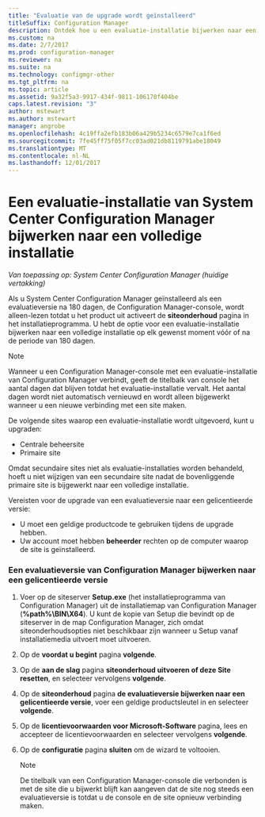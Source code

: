 ```yaml
---
title: "Evaluatie van de upgrade wordt geïnstalleerd"
titleSuffix: Configuration Manager
description: Ontdek hoe u een evaluatie-installatie bijwerken naar een volledige installatie van System Center Configuration Manager.
ms.custom: na
ms.date: 2/7/2017
ms.prod: configuration-manager
ms.reviewer: na
ms.suite: na
ms.technology: configmgr-other
ms.tgt_pltfrm: na
ms.topic: article
ms.assetid: 9a32f5a3-9917-434f-9811-106170f404be
caps.latest.revision: "3"
author: mstewart
ms.author: mstewart
manager: angrobe
ms.openlocfilehash: 4c19ffa2efb183b06a429b5234c6579e7ca1f6ed
ms.sourcegitcommit: 7fe45ff75f05f7cc03ad021db8119791abe18049
ms.translationtype: MT
ms.contentlocale: nl-NL
ms.lasthandoff: 12/01/2017
---
```

# <a name="upgrade-an-evaluation-installation-of-system-center-configuration-manager-to-a-full-installation"></a>Een evaluatie-installatie van System Center Configuration Manager bijwerken naar een volledige installatie

*Van toepassing op: System Center Configuration Manager (huidige vertakking)*

Als u System Center Configuration Manager geïnstalleerd als een evaluatieversie na 180 dagen, de Configuration Manager-console, wordt alleen-lezen totdat u het product uit activeert de **siteonderhoud** pagina in het installatieprogramma. U hebt de optie voor een evaluatie-installatie bijwerken naar een volledige installatie op elk gewenst moment vóór of na de periode van 180 dagen.  

> [!NOTE]  
>  Wanneer u een Configuration Manager-console met een evaluatie-installatie van Configuration Manager verbindt, geeft de titelbalk van console het aantal dagen dat blijven totdat het evaluatie-installatie vervalt. Het aantal dagen wordt niet automatisch vernieuwd en wordt alleen bijgewerkt wanneer u een nieuwe verbinding met een site maken.  

 De volgende sites waarop een evaluatie-installatie wordt uitgevoerd, kunt u upgraden:  

-   Centrale beheersite  
-   Primaire site  

Omdat secundaire sites niet als evaluatie-installaties worden behandeld, hoeft u niet wijzigen van een secundaire site nadat de bovenliggende primaire site is bijgewerkt naar een volledige installatie.  

Vereisten voor de upgrade van een evaluatieversie naar een gelicentieerde versie:  

-   U moet een geldige productcode te gebruiken tijdens de upgrade hebben.  
-   Uw account moet hebben **beheerder** rechten op de computer waarop de site is geïnstalleerd.  

### <a name="to-upgrade-an-evaluation-version-of-configuration-manager-to-a-licensed-version"></a>Een evaluatieversie van Configuration Manager bijwerken naar een gelicentieerde versie  

1.  Voer op de siteserver **Setup.exe** (het installatieprogramma van Configuration Manager) uit de installatiemap van Configuration Manager (**%path%\BIN\X64**). U kunt de kopie van Setup die bevindt op de siteserver in de map Configuration Manager, zich omdat siteonderhoudsopties niet beschikbaar zijn wanneer u Setup vanaf installatiemedia uitvoert moet uitvoeren.  
2.  Op de **voordat u begint** pagina **volgende**.  
3.  Op de **aan de slag** pagina **siteonderhoud uitvoeren of deze Site resetten**, en selecteer vervolgens **volgende**.  
4.  Op de **siteonderhoud** pagina **de evaluatieversie bijwerken naar een gelicentieerde versie**, voer een geldige productsleutel in en selecteer **volgende**.  
5.  Op de **licentievoorwaarden voor Microsoft-Software** pagina, lees en accepteer de licentievoorwaarden en selecteer vervolgens **volgende**.  
6.  Op de **configuratie** pagina **sluiten** om de wizard te voltooien.  

    > [!NOTE]  
    >  De titelbalk van een Configuration Manager-console die verbonden is met de site die u bijwerkt blijft kan aangeven dat de site nog steeds een evaluatieversie is totdat u de console en de site opnieuw verbinding maken.  
